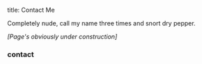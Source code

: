 title: Contact Me


Completely nude, call my name three times and snort dry pepper.

_[Page's obviously under construction]_

### contact

